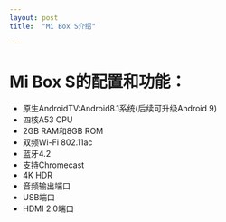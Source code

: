```yaml
---
layout: post
title:  "Mi Box S介绍"

---
```


# Mi Box S的配置和功能：
* 原生AndroidTV:Android8.1系统(后续可升级Android 9)
* 四核A53 CPU
* 2GB RAM和8GB ROM
* 双频Wi-Fi 802.11ac
* 蓝牙4.2
* 支持Chromecast
* 4K HDR
* 音频输出端口
* USB端口
* HDMI 2.0端口